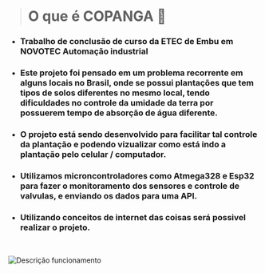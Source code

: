 > # O que é COPANGA 🤔
- ### Trabalho de conclusão de curso da ETEC de Embu em NOVOTEC Automação industrial

- ### Este projeto foi pensado em um problema recorrente em alguns locais no Brasil, onde se possui plantações que tem tipos de solos diferentes no mesmo local, tendo dificuldades no controle da umidade da terra por possuerem tempo de absorção de água diferente.

- ### O projeto está sendo desenvolvido para facilitar tal controle da plantação e podendo vizualizar como está indo a plantação pelo celular / computador.

- ### Utilizamos microncontroladores como Atmega328 e Esp32 para fazer o monitoramento dos sensores e controle de valvulas, e enviando os dados para uma API.

- ### Utilizando conceitos de internet das coisas será possivel realizar o projeto.

<br>

![Descrição funcionamento](https://user-images.githubusercontent.com/97262778/175794338-6a2ab9a6-9dcf-4d0e-b464-4de30e5a7816.png)
